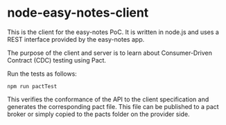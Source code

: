 # node-easy-notes-client
This is the client for the easy-notes PoC.
It is written in node.js and uses a REST interface
provided by the easy-notes app.

The purpose of the client and server is to
learn about Consumer-Driven Contract (CDC)
testing using Pact.

Run the tests as follows:
```
npm run pactTest
```

This verifies the conformance of the API to the client specification and
generates the corresponding pact file. This file can be published to a
pact broker or simply copied to the pacts folder on the provider side.
